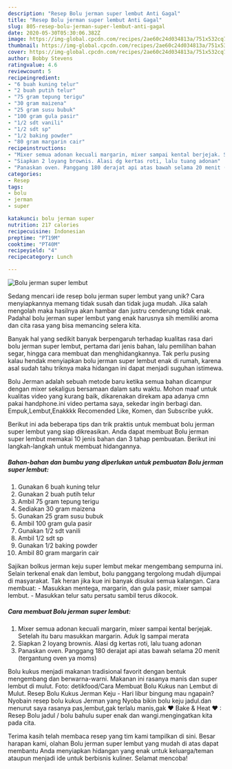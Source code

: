 ```yaml
---
description: "Resep Bolu jerman super lembut Anti Gagal"
title: "Resep Bolu jerman super lembut Anti Gagal"
slug: 805-resep-bolu-jerman-super-lembut-anti-gagal
date: 2020-05-30T05:30:06.382Z
image: https://img-global.cpcdn.com/recipes/2ae60c24d034813a/751x532cq70/bolu-jerman-super-lembut-foto-resep-utama.jpg
thumbnail: https://img-global.cpcdn.com/recipes/2ae60c24d034813a/751x532cq70/bolu-jerman-super-lembut-foto-resep-utama.jpg
cover: https://img-global.cpcdn.com/recipes/2ae60c24d034813a/751x532cq70/bolu-jerman-super-lembut-foto-resep-utama.jpg
author: Bobby Stevens
ratingvalue: 4.6
reviewcount: 5
recipeingredient:
- "6 buah kuning telur"
- "2 buah putih telur"
- "75 gram tepung terigu"
- "30 gram maizena"
- "25 gram susu bubuk"
- "100 gram gula pasir"
- "1/2 sdt vanili"
- "1/2 sdt sp"
- "1/2 baking powder"
- "80 gram margarin cair"
recipeinstructions:
- "Mixer semua adonan kecuali margarin, mixer sampai kental berjejak. Setelah itu baru masukkan margarin. Aduk lg sampai merata"
- "Siapkan 2 loyang brownis. Alasi dg kertas roti, lalu tuang adonan"
- "Panaskan oven. Panggang 180 derajat api atas bawah selama 20 menit (tergantung oven ya moms)"
categories:
- Resep
tags:
- bolu
- jerman
- super

katakunci: bolu jerman super 
nutrition: 217 calories
recipecuisine: Indonesian
preptime: "PT19M"
cooktime: "PT40M"
recipeyield: "4"
recipecategory: Lunch

---
```



![Bolu jerman super lembut](https://img-global.cpcdn.com/recipes/2ae60c24d034813a/751x532cq70/bolu-jerman-super-lembut-foto-resep-utama.jpg)

Sedang mencari ide resep bolu jerman super lembut yang unik? Cara menyiapkannya memang tidak susah dan tidak juga mudah. Jika salah mengolah maka hasilnya akan hambar dan justru cenderung tidak enak. Padahal bolu jerman super lembut yang enak harusnya sih memiliki aroma dan cita rasa yang bisa memancing selera kita.

Banyak hal yang sedikit banyak berpengaruh terhadap kualitas rasa dari bolu jerman super lembut, pertama dari jenis bahan, lalu pemilihan bahan segar, hingga cara membuat dan menghidangkannya. Tak perlu pusing kalau hendak menyiapkan bolu jerman super lembut enak di rumah, karena asal sudah tahu triknya maka hidangan ini dapat menjadi suguhan istimewa.

Bolu Jerman adalah sebuah metode baru ketika semua bahan dicampur dengan mixer sekaligus bersamaan dalam satu waktu. Mohon maaf untuk kualitas video yang kurang baik, dikarenakan direkam apa adanya cmn pakai handphone.ini video pertama saya, sekedar ingin berbagi dan. Empuk,Lembut,Enakkkk Recomended Like, Komen, dan Subscribe yukk.


Berikut ini ada beberapa tips dan trik praktis untuk membuat bolu jerman super lembut yang siap dikreasikan. Anda dapat membuat Bolu jerman super lembut memakai 10 jenis bahan dan 3 tahap pembuatan. Berikut ini langkah-langkah untuk membuat hidangannya.

<!--inarticleads1-->

##### Bahan-bahan dan bumbu yang diperlukan untuk pembuatan Bolu jerman super lembut:

1. Gunakan 6 buah kuning telur
1. Gunakan 2 buah putih telur
1. Ambil 75 gram tepung terigu
1. Sediakan 30 gram maizena
1. Gunakan 25 gram susu bubuk
1. Ambil 100 gram gula pasir
1. Gunakan 1/2 sdt vanili
1. Ambil 1/2 sdt sp
1. Gunakan 1/2 baking powder
1. Ambil 80 gram margarin cair


Sajikan bolkus jerman keju super lembut mekar mengembang sempurna ini. Selain terkenal enak dan lembut, bolu panggang tergolong mudah dijumpai di masyarakat. Tak heran jika kue ini banyak disukai semua kalangan. Cara membuat: - Masukkan mentega, margarin, dan gula pasir, mixer sampai lembut. - Masukkan telur satu persatu sambil terus dikocok. 

<!--inarticleads2-->

##### Cara membuat Bolu jerman super lembut:

1. Mixer semua adonan kecuali margarin, mixer sampai kental berjejak. Setelah itu baru masukkan margarin. Aduk lg sampai merata
1. Siapkan 2 loyang brownis. Alasi dg kertas roti, lalu tuang adonan
1. Panaskan oven. Panggang 180 derajat api atas bawah selama 20 menit (tergantung oven ya moms)


Bolu kukus menjadi makanan tradisional favorit dengan bentuk mengembang dan berwarna-warni. Makanan ini rasanya manis dan super lembut di mulut. Foto: detikfood/Cara Membuat Bolu Kukus nan Lembut di Mulut. Resep Bolu Kukus Jerman Keju - Hari libur bingung mau ngapain? Nyobain resep bolu kukus Jerman yang Nyoba bikin bolu keju jadul.dan menurut saya rasanya pas,lembut,gak terlalu manis,gak ♥ Bake &amp; Heat ♥ : Resep Bolu jadul / bolu bahulu super enak dan wangi.mengingatkan kita pada cita. 

Terima kasih telah membaca resep yang tim kami tampilkan di sini. Besar harapan kami, olahan Bolu jerman super lembut yang mudah di atas dapat membantu Anda menyiapkan hidangan yang enak untuk keluarga/teman ataupun menjadi ide untuk berbisnis kuliner. Selamat mencoba!
